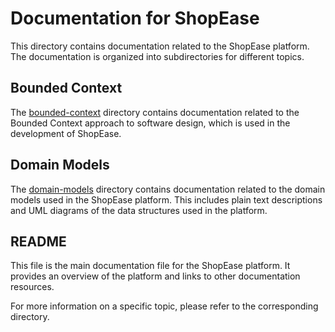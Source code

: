 # Documentation for ShopEase

This directory contains documentation related to the ShopEase platform. The documentation is organized into subdirectories for different topics.

## Bounded Context

The [bounded-context](./bounded-context) directory contains documentation related to the Bounded Context approach to software design, which is used in the development of ShopEase.

## Domain Models

The [domain-models](./domain-models) directory contains documentation related to the domain models used in the ShopEase platform. This includes plain text descriptions and UML diagrams of the data structures used in the platform.

## README

This file is the main documentation file for the ShopEase platform. It provides an overview of the platform and links to other documentation resources.

For more information on a specific topic, please refer to the corresponding directory.

